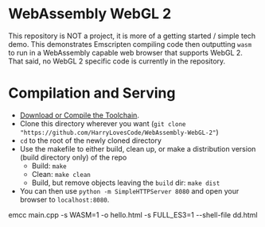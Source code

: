 WebAssembly WebGL 2
===

This repository is NOT a project, it is more of a getting started / simple tech demo. This demonstrates Emscripten compiling code then outputting `wasm` to run in a WebAssembly capable web browser that supports WebGL 2. That said, no WebGL 2 specific code is currently in the repository.

# Compilation and Serving

- [Download or Compile the Toolchain](http://webassembly.org/getting-started/developers-guide/).
- Clone this directory wherever you want (`git clone "https://github.com/HarryLovesCode/WebAssembly-WebGL-2"`)
- `cd` to the root of the newly cloned directory
- Use the makefile to either build, clean up, or make a distribution version (build directory only) of the repo
    - Build: `make`
    - Clean: `make clean`
    - Build, but remove objects leaving the `build` dir: `make dist`
- You can then use `python -m SimpleHTTPServer 8080` and open your browser to `localhost:8080`.


emcc main.cpp -s WASM=1 -o hello.html -s FULL_ES3=1 --shell-file dd.html